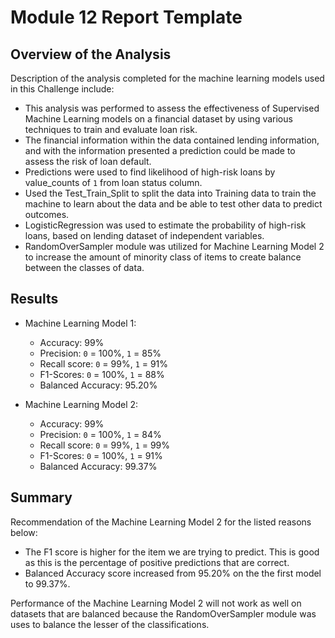 # Module 12 Report Template

## Overview of the Analysis

Description of the analysis completed for the machine learning models used in this Challenge include:

* This analysis was performed to assess the effectiveness of Supervised Machine Learning models on a financial dataset by using various techniques to train and evaluate loan risk.
* The financial information within the data contained lending information, and with the information presented a prediction could be made to assess the risk of loan default.
* Predictions were used to find likelihood of high-risk loans by value_counts of `1` from loan status column.
* Used the Test_Train_Split to split the data into Training data to train the machine to learn about the data and be able to test other data to predict outcomes. 
* LogisticRegression was used to estimate the probability of high-risk loans, based on lending dataset of independent variables.
* RandomOverSampler module was utilized for Machine Learning Model 2 to increase the amount of minority class of items to create balance between the classes of data.

## Results

* Machine Learning Model 1:
  * Accuracy: 99%
  * Precision: `0` = 100%, `1` = 85%
  * Recall score: `0` = 99%, `1` = 91%
  * F1-Scores: `0` =  100%, `1` = 88%
  * Balanced Accuracy: 95.20%



* Machine Learning Model 2:
  * Accuracy: 99%
  * Precision: `0` = 100%, `1` = 84%
  * Recall score: `0` = 99%, `1` = 99%
  * F1-Scores: `0` = 100%, `1` = 91%
  * Balanced Accuracy: 99.37%

## Summary

Recommendation of the Machine Learning Model 2 for the listed reasons below:
* The F1 score is higher for the item we are trying to predict. This is good as this is the percentage of positive predictions that are correct.
* Balanced Accuracy score increased from 95.20% on the the first model to 99.37%.

Performance of the Machine Learning Model 2 will not work as well on datasets that are balanced because the RandomOverSampler module was uses to balance the lesser of the classifications.
